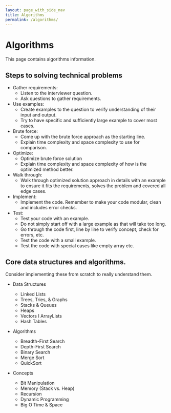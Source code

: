 ```yaml
---
layout: page_with_side_nav
title: Algorithms
permalink: /algorithms/
---
```


# Algorithms
This page contains algorithms information. 

## Steps to solving technical problems
- Gather requirements: 
  - Listen to the interviewer question. 
  - Ask questions to gather requirements.
- Use examples: 
  - Create examples to the question to verify understanding of their input and output. 
  - Try to have specific and sufficiently large example to cover most cases.
- Brute force: 
  - Come up with the brute force approach as the starting line. 
  - Explain time complexity and space complexity to use for comparison.
- Optimize: 
  - Optimize brute force solution 
  - Explain time complexity and space complexity of how is the optimized method better.
- Walk through: 
  - Walk through optimized solution approach in details with an example to ensure it fits the requirements, solves the problem and covered all edge cases. 
- Implement: 
  - Implement the code. Remember to make your code modular, clean and includes error checks.
- Test: 
  - Test your code with an example. 
  - Do not simply start off with a large example as that will take too long. 
  - Go through the code first, line by line to verify concept, check for errors, etc.
  - Test the code with a small example.
  - Test the code with special cases like empty array etc.

## Core data structures and algorithms. 
Consider implementing these from scratch to really understand them.
- Data Structures  
  - Linked Lists 
  - Trees, Tries, & Graphs  
  - Stacks & Queues  
  - Heaps 
  - Vectors I ArrayLists  
  - Hash Tables

- Algorithms
  - Breadth-First Search
  - Depth-First Search
  - Binary Search
  - Merge Sort
  - QuickSort

- Concepts
  - Bit Manipulation
  - Memory (Stack vs. Heap)
  - Recursion
  - Dynamic Programming
  - Big O Time & Space